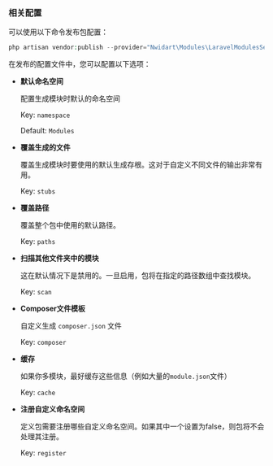 ### 相关配置

可以使用以下命令发布包配置：

```php
php artisan vendor:publish --provider="Nwidart\Modules\LaravelModulesServiceProvider"
```

在发布的配置文件中，您可以配置以下选项：



- **默认命名空间**

  配置生成模块时默认的命名空间

  Key: `namespace`

  Default: `Modules`



- **覆盖生成的文件**

  覆盖生成模块时要使用的默认生成存根。这对于自定义不同文件的输出非常有用。

  Key: `stubs`



- **覆盖路径**

  覆盖整个包中使用的默认路径。

  Key: `paths`



- **扫描其他文件夹中的模块**

  这在默认情况下是禁用的。一旦启用，包将在指定的路径数组中查找模块。

  Key: `scan`

 

- **Composer文件模板**

  自定义生成 `composer.json` 文件

  Key: `composer`



- **缓存**

  如果你多模块，最好缓存这些信息（例如大量的`module.json`文件）

  Key: `cache`



- **注册自定义命名空间**

  定义包需要注册哪些自定义命名空间。如果其中一个设置为false，则包将不会处理其注册。

  Key: `register`